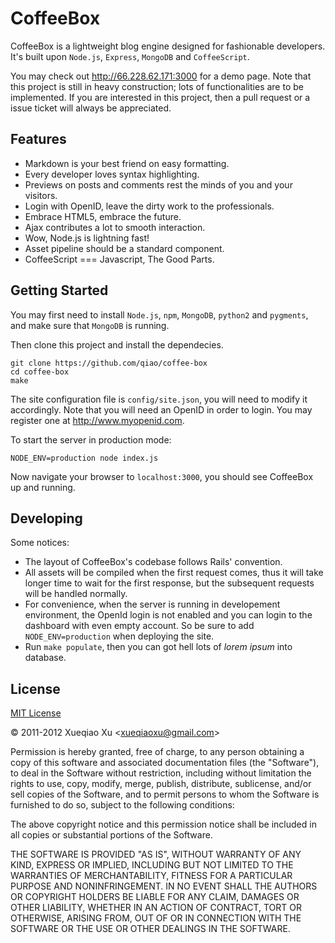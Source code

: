 CoffeeBox
=========

CoffeeBox is a lightweight blog engine designed for fashionable developers. It's built upon `Node.js`, `Express`, `MongoDB` and `CoffeeScript`. 

You may check out http://66.228.62.171:3000 for a demo page. Note that this project is still in heavy construction; lots of functionalities are to be implemented. If you are interested in this project, then a pull request or a issue ticket will always be appreciated.

Features
--------

* Markdown is your best friend on easy formatting.
* Every developer loves syntax highlighting.
* Previews on posts and comments rest the minds of you and your visitors.
* Login with OpenID, leave the dirty work to the professionals.
* Embrace HTML5, embrace the future.
* Ajax contributes a lot to smooth interaction.
* Wow, Node.js is lightning fast!
* Asset pipeline should be a standard component.
* CoffeeScript === Javascript, The Good Parts.

Getting Started
---------------

You may first need to install `Node.js`, `npm`, `MongoDB`, `python2` and `pygments`, and make sure that `MongoDB` is running.

Then clone this project and install the dependecies.

    git clone https://github.com/qiao/coffee-box
    cd coffee-box
    make

The site configuration file is `config/site.json`, you will need to modify it accordingly. Note that you will need an OpenID in order to login. You may register one at http://www.myopenid.com.

To start the server in production mode:

    NODE_ENV=production node index.js

Now navigate your browser to `localhost:3000`, you should see CoffeeBox up and running.

Developing
----------

Some notices:

* The layout of CoffeeBox's codebase follows Rails' convention. 
* All assets will be compiled when the first request comes, thus it will take longer time to wait for the first response, but the subsequent requests will be handled normally. 
* For convenience, when the server is running in developement environment, the OpenId login is not enabled and you can login to the dashboard with even empty account. So be sure to add `NODE_ENV=production` when deploying the site.
* Run ```make populate```, then you can got hell lots of *lorem ipsum* into database.

License
-------

[MIT License](http://www.opensource.org/licenses/mit-license.php)

&copy; 2011-2012 Xueqiao Xu &lt;xueqiaoxu@gmail.com&gt;

Permission is hereby granted, free of charge, to any person obtaining a copy of this software and associated documentation files (the "Software"), to deal in the Software without restriction, including without limitation the rights to use, copy, modify, merge, publish, distribute, sublicense, and/or sell copies of the Software, and to permit persons to whom the Software is furnished to do so, subject to the following conditions:

The above copyright notice and this permission notice shall be included in all copies or substantial portions of the Software.

THE SOFTWARE IS PROVIDED "AS IS", WITHOUT WARRANTY OF ANY KIND, EXPRESS OR IMPLIED, INCLUDING BUT NOT LIMITED TO THE WARRANTIES OF MERCHANTABILITY, FITNESS FOR A PARTICULAR PURPOSE AND NONINFRINGEMENT. IN NO EVENT SHALL THE AUTHORS OR COPYRIGHT HOLDERS BE LIABLE FOR ANY CLAIM, DAMAGES OR OTHER LIABILITY, WHETHER IN AN ACTION OF CONTRACT, TORT OR OTHERWISE, ARISING FROM, OUT OF OR IN CONNECTION WITH THE SOFTWARE OR THE USE OR OTHER DEALINGS IN THE SOFTWARE.
